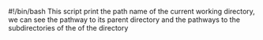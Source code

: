 #!/bin/bash
This script print the path name of the current working directory, we can see the pathway to its parent directory and the pathways to the subdirectories of the of the directory
